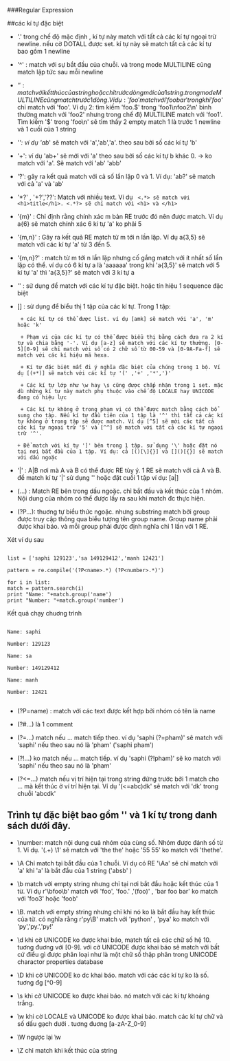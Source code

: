 ###Regular Expression

##các kí tự đặc biệt

- '.' trong chế độ mặc định , kí tự này match với tất cả các kí tự ngoại trừ newline. nếu cờ DOTALL được set. kí tự này sẽ match tất cả các kí tự bao gồm 1 newline

- '^' : match với sự bắt đầu của chuỗi. và trong mode MULTILINE cũng match lập tức sau mỗi newline

- '$' : match với kết thúc của string hoặc chỉ trước dòng mới của 1 string. trong mode MULTILINE cũng match trước 1 dòng. Ví dụ: 'foo' match với 'foobar' trong khi 'foo$' chỉ match với 'foo'. Ví dụ 2: tìm kiếm 'foo.$' trong 'foo1\nfoo2\n' bình thường match với 'foo2' nhưng trong chế độ MULTILINE match với 'foo1'. Tìm kiếm '$' trong 'foo\n' sẽ tìm thấy 2 empty match 1 là trước 1 newline và 1 cuối của 1 string

- '*': ví dụ 'ab*' sẽ match với 'a','ab','a'. theo sau bởi số các kí tự 'b'

- '+': ví dụ 'ab+' sẽ mới với 'a' theo sau bởi số các kí tự b khác 0. -> ko match với 'a'. Sẽ match với 'ab' 'abb'

- '?': gây ra kết quả match với cả số lần lặp 0 và 1. Ví dụ: 'ab?' sẽ match với cả 'a' và 'ab'

- '*?' , '+?','??': Match với nhiều text. Ví dụ
` <.*> sẽ match với <h1>title</h1>. <.*?> sẽ chỉ match với <h1> và </h1>`

- '{m}' : Chỉ định rằng chính xác m bản RE trước đó nên được match. Ví dụ a{6} sẽ match chính xác 6 kí tự 'a' ko phải 5

- '{m,n}' : Gây ra kết quả RE match từ m tới n lần lặp. Ví dụ a{3,5} sẽ match với các kí tự 'a' từ 3 đến 5.
- '{m,n}?' : match từ m tới n lần lặp nhưng cố gắng match với ít nhất số lần lặp có thể. ví dụ có 6 kí tự a là 'aaaaaa' trong khi 'a{3,5}' sẽ match với 5 kí tự 'a' thì 'a{3,5}?' sẽ match với 3 kí tự a

- '\' : sử dụng để match với các kí tự đặc biệt. hoặc tín hiệu 1 sequence đặc biệt

- [] : sử dụng để biểu thị 1 tập của các kí tự. Trong 1 tập:

       + các kí tự có thể được list. ví dụ [amk] sẽ match với 'a', 'm' hoặc 'k'

       + Phạm vi của các kí tự có thể được biểu thị bằng cách đưa ra 2 kí tự và chia bằng '-'. Ví dụ [a-z] sẽ match với các kí tự thường. [0-5][0-9] sẽ chỉ match với số có 2 chữ số từ 00-59 và [0-9A-Fa-f] sẽ match với các kí hiệu mã hexa. 

       + Kí tự đặc biệt mất đi ý nghĩa đặc biệt của chúng trong 1 bộ. Ví dụ [(+*)] sẽ match với các kí tự '(' ,'+' ,'*',')'

       + Các kí tự lớp như \w hay \s cũng được chấp nhận trong 1 set. mặc dù những kí tự này match phụ thuộc vào chế độ LOCALE hay UNICODE đang có hiệu lực

       + Các kí tự không ở trong phạm vi có thể được match bằng cách bổ sung cho tập. Nếu kí tự đầu tiên của 1 tập là '^' thì tất cả các kí tự không ở trong tập sẽ được match. Ví dụ [^5] sẽ mới các tất cả các kí tự ngoại trừ '5' và [^^] sẽ match với tất cả các kí tự ngaọi trừ '^'. 

      + Để match với kí tự ']' bên trong 1 tập. sử dụng '\' hoặc đặt nó tại nơi bắt đầu của 1 tập. Ví dụ: cả [()[\]{}] và []()[{}] sẽ match với dấu ngoặc


- '|' : A|B nơi mà A và B có thể được RE tùy ý. 1 RE sẽ match với cả A và B. để match kí tự '|' sử dụng '\' hoặc đặt cuối 1 tập ví dụ: [a|]

- (...) : Match RE bên trong dấu ngoặc. chỉ bắt đầu và kết thúc của 1 nhóm. Nội dung của nhóm có thể 
được lấy ra sau khi match đc thực hiện. 

- (?P<name>...): thuơng tự biểu thức ngoặc. nhưng substring match bởi group được truy cập thông qua biểu tượng tên group name. Group name phải được khai báo. và mỗi group phải được định nghĩa chỉ 1 lần với 1 RE.

Xét ví dụ sau

```

list = ['saphi 129123','sa 149129412','manh 12421']

pattern = re.compile('(?P<name>.*) (?P<number>.*)')

for i in list:
match = pattern.search(i)
print "Name: "+match.group('name')
print "Number: "+match.group('number')

```

Kết quả chạy chuơng trình

```

Name: saphi

Number: 129123

Name: sa

Number: 149129412

Name: manh

Number: 12421


```

- (?P=name) : match với các text được kết hợp bởi nhóm có tên là name


- (?#...) là 1 comment

- (?=...) match nếu ... match tiếp theo. ví dụ 'saphi (?=pham)' sẽ match với 'saphi' nếu theo sau nó là 'pham' ('saphi pham')

- (?!...) ko match nếu ... match tiếp. ví dụ 'saphi (?!pham)' sẽ ko match với 'saphi' nếu theo sau nó là 'pham'

- (?<=...) match nếu vị trí hiện tại trong string đứng trước bởi 1 match cho ... mà kết thúc ở ví trí hiện tại. Ví dụ '(<=abc)dk' sẽ match với 'dk' trong chuỗi 'abcdk'

## Trình tự đặc biệt bao gồm '\' và 1 kí tự trong danh sách dưới đây.

- \number: match nội dung cuả nhóm của cùng số. Nhóm được đánh số từ 1. Ví dụ. '(.+) \1' sẽ match với 'the the' hoặc '55 55' ko match với 'thethe'.

- \A Chỉ match tại bắt đầu của 1 chuỗi. Ví dụ có RE '\Aa' sẽ chỉ match với 'a' khi 'a' là bắt đầu của 1 string ('absb' )

- \b match với empty string nhưng chỉ tại nơi bắt đầu hoặc kết thúc của 1 từ. Ví dụ r'\bfoo\b' match với 'foo', 'foo.' ,'(foo)' , 'bar foo bar' ko match với 'foo3' hoặc 'foob'

- \B. match với empty string nhưng chỉ khi nó ko là bắt đầu hay kết thúc của từ. có nghĩa rằng r'py\B' match với 'python' , 'pya' ko match với 'py','py.','py!'

- \d khi cờ UNICODE ko được khai báo, match tất cả các chữ số hệ 10. tuơng đuơng với [0-9]. với cờ UNICODE được khai báo sẽ match với bất cứ điều gì được phân loại như là một chữ số thập phân trong UNICODE charactor properties database

- \D khi cờ UNICODE ko dc khai báo. match với các các kí tự ko là số. tuơng đg [^0-9]

- \s khi cờ UNICODE ko được khai báo. nó match với các kí tự khoảng trắng.

- \w khi cờ LOCALE và UNICODE ko được khai báo. match các kí tự chữ và số dấu gạch dưới . tuơng đuơng [a-zA-Z_0-9]

- \W ngược lại \w

- \Z chỉ match khi kết thúc của string

